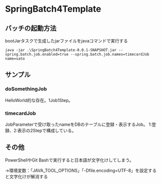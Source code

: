 # SpringBatch4Template

## バッチの起動方法
bootJarタスクで生成したjarファイルをjavaコマンドで実行する

```
java -jar .\SpringBatch4Template-0.0.1-SNAPSHOT.jar --spring.batch.job.enabled=true --spring.batch.job.names=timecardJob name=sato
```

## サンプル

### doSomethingJob

HelloWorld的な存在。1Job1Step。

### timecardJob

JobParameterで受け取ったnameをDBのテーブルに登録・表示するJob。
1:登録、2:表示の2Stepで構成している。

## その他

PowerShellやGit Bashで実行すると日本語が文字化けしてしまう。

→環境変数：「JAVA_TOOL_OPTIONS」「-Dfile.encoding=UTF-8」を設定すると文字化けが解消する